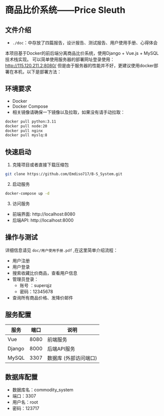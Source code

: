 # 商品比价系统——Price Sleuth

## 文件介绍

- `./doc`：中存放了四篇报告，设计报告、测试报告、用户使用手册、心得体会

本项目基于Docker的前后端分离商品比价系统，使用Django + Vue.js + MySQL技术栈实现。
可以简单使用服务器的部署网址登录使用：http://115.120.211.2:8080/
但是由于服务器的性能并不好，更建议使用docker部署在本机，以下是部署方法：

## 环境要求

- Docker
- Docker Compose
- 相关镜像请确保一下镜像以及拉取，如果没有请手动拉取：
```bash
docker pull python:3.11
docker pull node:20
docker pull nginx
docker pull myslq:8
```

## 快速启动

1. 克隆项目或者直接下载压缩包

```bash
git clone https://github.com/Emdiso717/B-S_System.git
```

2. 启动服务
```bash
docker-compose up -d
```

3. 访问服务
- 前端界面: http://localhost:8080
- 后端API: http://localhost:8000

## 操作与测试

详细信息请见 `doc/用户使用手册.pdf` ,在这里简单介绍流程：

- 用户注册
- 用户登录
- 搜索收藏比价商品，查看用户信息
- 管理员登录：
  - 账号 ：superqjz
  - 密码：12345678
- 查询所有商品价格、发降价邮件

## 服务配置

| 服务   | 端口 | 说明                  |
| ------ | ---- | --------------------- |
| Vue    | 8080 | 前端服务              |
| Django | 8000 | 后端API服务           |
| MySQL  | 3307 | 数据库 (外部访问端口) |

## 数据库配置

- 数据库名：commodity_system
- 端口：3307
- 用户名：root
- 密码：123717
